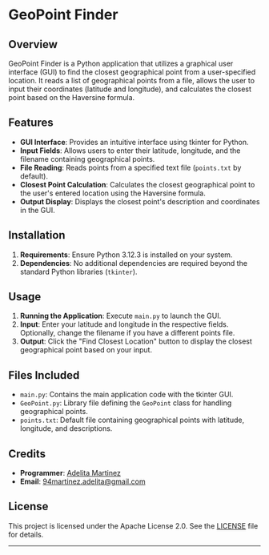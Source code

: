 # GeoPoint Finder

## Overview

GeoPoint Finder is a Python application that utilizes a graphical user interface (GUI) to find the closest geographical point from a user-specified location. It reads a list of geographical points from a file, allows the user to input their coordinates (latitude and longitude), and calculates the closest point based on the Haversine formula.

## Features

- **GUI Interface**: Provides an intuitive interface using tkinter for Python.
- **Input Fields**: Allows users to enter their latitude, longitude, and the filename containing geographical points.
- **File Reading**: Reads points from a specified text file (`points.txt` by default).
- **Closest Point Calculation**: Calculates the closest geographical point to the user's entered location using the Haversine formula.
- **Output Display**: Displays the closest point's description and coordinates in the GUI.

## Installation

1. **Requirements**: Ensure Python 3.12.3 is installed on your system.
2. **Dependencies**: No additional dependencies are required beyond the standard Python libraries (`tkinter`).

## Usage

1. **Running the Application**: Execute `main.py` to launch the GUI.
2. **Input**: Enter your latitude and longitude in the respective fields. Optionally, change the filename if you have a different points file.
3. **Output**: Click the "Find Closest Location" button to display the closest geographical point based on your input.

## Files Included

- `main.py`: Contains the main application code with the tkinter GUI.
- `GeoPoint.py`: Library file defining the `GeoPoint` class for handling geographical points.
- `points.txt`: Default file containing geographical points with latitude, longitude, and descriptions.

## Credits

- **Programmer**: [Adelita Martinez](www.linkedin.com/in/adelitamartinez)
- **Email**: 94martinez.adelita@gmail.com

## License

This project is licensed under the Apache License 2.0. See the [LICENSE](LICENSE) file for details.


---
